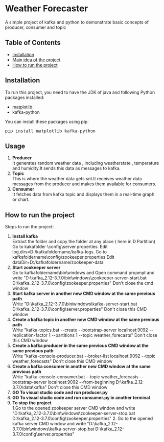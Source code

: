 # Weather Forecaster

A simple project of kafka and python to demonstrate basic concepts of producer, consumer and topic

## Table of Contents

- [Installation](#installation)
- [Main idea of the project](#usage)
- [How to run the project](#contributing)

## Installation

To run this project, you need to have the JDK of java and following Python packages installed:

<ul>
  <li>matplotlib</li>
  <li>kafka-python</li>
</ul>

You can install these packages using pip:

<pre>
pip install matplotlib kafka-python
</pre>

## Usage

<ol>
  <li><strong>Producer</strong><br>
    It generates random weather data , including weatherstate , temperature and humidity.It sends this data as messages to kafka.
  </li>
  <li><strong>Topic</strong><br>
    This is where the weather data gets snt.It receives weather data messages from the producer and makes them available for consumers.
  </li>
  <li><strong>Consumer</strong><br>
    It fetches data from kafka topic and displays them in a real-time graph or chart.
  </li>
</ol>



## How to run the project

Steps to run the project:

<ol>
  <li><strong>Install kafka</strong><br>
    Extract the folder and copy the folder at any place ( here in D Partition)
    Go to kakafolder \config\server.properties.
    Edit log.dirs=D:/kafkafoldername/kafka-logs.
    Go to kafkafoldername\config\zookeeper.properties
    Edit dataDir=D:/kafkafoldername/zookeeper-data
    
  </li>
  <li><strong>Start zookeeper server</strong><br>
    Go to kafkafoldername\bin\windows and Open command propmpt and write "D:\kafka_2.12-3.7.0\bin\windows\zookeeper-server-start.bat D:\kafka_2.12-3.7.0\config\zookeeper.properties"
    Don't close the cmd window
  </li>
  <li><strong>Start kafka server in another new CMD window at the same previous path</strong><br>
    Write "D:\kafka_2.12-3.7.0\bin\windows\kafka-server-start.bat D:\kafka_2.12-3.7.0\config\server.properties"
    Don't close this CMD window
  </li>
  <li><strong>Create a kafka topic in  another new CMD window at the same previous path</strong><br>
    Write "kafka-topics.bat --create --bootstrap-server localhost:9092 --replication-factor 1 --partitions 1 --topic weather_forecasts"
    Don't close this CMD window
  </li>
    <li><strong>Create a kafka producer in the same previous CMD window at the same previous path</strong><br>
    Write "kafka-console-producer.bat --broker-list localhost:9092 --topic weather_forecasts"
    Don't close this CMD window
  </li>
      <li><strong>Create a kafka consumer in another new CMD window at the same previous path</strong><br>
    Write "kafka-console-consumer.bat --topic weather_forecasts --bootstrap-server localhost:9092 --from-beginning    D:\kafka_2.12-3.7.0\data\kafka"
    Don't close this CMD window
  </li>   
      <li><strong>GO To visual studio code and run producer.py</strong><br>
  </li>
  <li><strong>GO To visual studio code and run consumer.py in another terminal</strong><br>
  </li>
  <li><strong>To stop the project </strong><br>
    1.Go to the opened zookeeper server CMD window and write "D:\kafka_2.12-3.7.0\bin\windows\zookeeper-server-stop.bat D:\kafka_2.12-3.7.0\config\zookeeper.properties"
    2. Go to the opened kafka server CMD window and write "D:\kafka_2.12-3.7.0\bin\windows\kafka-server-stop.bat  D:\kafka_2.12-3.7.0\config\server.properties"
  </li>
</ol>
